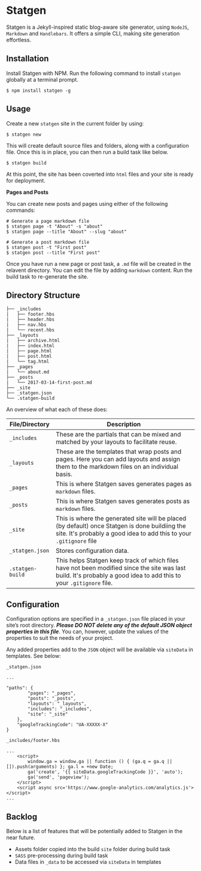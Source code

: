 # Statgen 

Statgen is a Jekyll-inspired static blog-aware site generator, using `NodeJS`, `Markdown` and `Handlebars`. It offers a simple CLI, making site generation effortless.

## Installation

Install Statgen with NPM. Run the following command to install `statgen` globally at a terminal prompt.

```
$ npm install statgen -g
```

## Usage

Create a new `statgen` site in the current folder by using:

```
$ statgen new
```

This will create default source files and folders, along with a configuration file. Once this is in place, you can then run a build task like below.

```
$ statgen build
```

At this point, the site has been coverted into `html` files and your site is ready for deployment.

**Pages and Posts**

You can create new posts and pages using either of the following commands:

```
# Generate a page markdown file
$ statgen page -t "About" -s "about"
$ statgen page --title "About" --slug "about"

# Generate a post markdown file
$ statgen post -t "First post"
$ statgen post --title "First post"
```

Once you have run a new page or post task, a `.md` file will be created in the relavent directory. You can edit the file by adding `markdown` content. Run the build task to re-generate the site.

## Directory Structure

```
├── _includes
|   ├── footer.hbs
|   ├── header.hbs
|   ├── nav.hbs
|   └── recent.hbs
├── _layouts
|   ├── archive.html
|   ├── index.html
|   ├── page.html
|   ├── post.html
|   └── tag.html
├── _pages
|   └── about.md
├── _posts
|   └── 2017-03-14-first-post.md
├── _site
├── _statgen.json
└── .statgen-build
```
An overview of what each of these does:

| File/Directory | Description |
|---|---|
| `_includes` | These are the partials that can be mixed and matched by your layouts to facilitate reuse. |
| `_layouts` | These are the templates that wrap posts and pages. Here you can add layouts and assign them to the markdown files on an individual basis. |
| `_pages` | This is where Statgen saves generates pages as `markdown` files. |
| `_posts` | This is where Statgen saves generates posts as `markdown` files. |
| `_site` | This is where the generated site will be placed (by default) once Statgen is done buildiing the site. It's probably a good idea to add this to your `.gitignore` file |
| `_statgen.json` | Stores configuration data. |
| `.statgen-build` | This helps Statgen keep track of which files have not been modified since the site was last build. It's probably a good idea to add this to your `.gitignore` file. |

## Configuration

Configuration options are specified in a `_statgen.json` file placed in your site’s root directory. ***Please DO NOT delete any of the default JSON object properties in this file***. You can, however, update the values of the properties to suit the needs of your project.

Any added properties add to the `JSON` object will be available via `siteData` in templates. See below:

`_statgen.json`

```
...

"paths": {
        "pages": "_pages",
        "posts": "_posts",
        "layouts": "_layouts",
        "includes": "_includes",
        "site": "_site"
    },
    "googleTrackingCode": "UA-XXXXX-X"
}
```

`_includes/footer.hbs`
```
...
    <script>
        window.ga = window.ga || function () { (ga.q = ga.q || []).push(arguments) }; ga.l = +new Date;
        ga('create', '{{ siteData.googleTrackingCode }}', 'auto');
        ga('send', 'pageview');
    </script>
    <script async src='https://www.google-analytics.com/analytics.js'></script>
...
```

## Backlog

Below is a list of features that will be potentially added to Statgen in the near future.

- Assets folder copied into the build `site` folder during build task
- `SASS` pre-processing during build task
- Data files in `_data` to be accessed via `siteData` in templates


